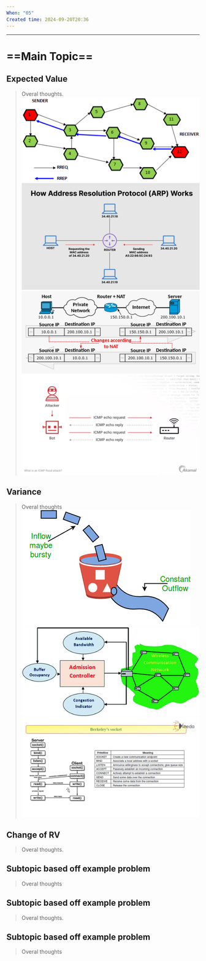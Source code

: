 ```yaml
---
When: "05"
Created time: 2024-09-20T20:36
---
```

---
# ==Main Topic==
## Expected Value

> Overal thoughts.
![Untitled 29.png](../../../attachments/Untitled%2029.png)
![Untitled 30.png](../../../attachments/Untitled%2030.png)
![Untitled 31.png](../../../attachments/Untitled%2031.png)
![Untitled 32.png](../../../attachments/Untitled%2032.png)
## Variance

> Overal thoughts
![Untitled 33.png](../../../attachments/Untitled%2033.png)
![Untitled 34.png](../../../attachments/Untitled%2034.png)
![Untitled 35.png](../../../attachments/Untitled%2035.png)
## Change of RV

> Overal thoughts.
## Subtopic based off example problem

> Overal thoughts
## Subtopic based off example problem

> Overal thoughts.
## Subtopic based off example problem

> Overal thoughts